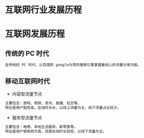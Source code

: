 # 互联网行业发展历程


# 互联网发展历程

## 传统的 PC 时代
```md
在传统的 PC 时代，以百度和 google为首的搜索引擎掌握着核心的流量分发功能。
```
## 移动互联网时代
* 内容型流量节点
```md
主要包含：游戏、视频、资讯、直播、社交等。
特征是用户黏性高，在线时长长，以线上流量为主，线下流量占比较少。
```
* 服务型流量节点
```md
主要包含：电商、本地生活服务、新零售等。
特征是用户使用频次高，但是在线时长较短，以线下流量为主。
```